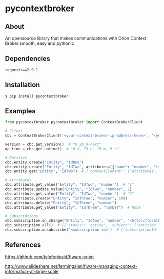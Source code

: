 # pycontextbroker

## About

An opensource library that makes communications with Orion Context Broker smooth, easy and pythonic

## Dependencies

```
requests==2.9.1
```

## Installation

```
$ pip install pycontextbroker
```

## Examples

```python
from pycontextbroker.pycontextbroker import ContextBrokerClient

# Client
cbc = ContextBrokerClient('<your-context-broker-ip-address-here>', '<your-context-broker-port-here>')

version = cbc.get_version()  # "0.28.0-next"
up_time = cbc.get_uptime()  # "0 d, 23 h, 15 m, 9 s"

# Entities
cbc.entity.create("Entity", "IdOne")
cbc.entity.create("Entity", "IdTwo", attributes=[{"name": "number", "type": "integer", "value": "1"}])
cbc.entity.get("Entity", "IdTwo")  # {'contextElement': {'attributes': [{'value': '1', 'type': 'integer', 'name': 'number'}, {'value': '1', 'type': 'integer', 'name': 'number'}], 'isPattern': 'false', 'id': 'test_search_2', 'type': 'TestSearch'}, 'statusCode': {'code': '200', 'reasonPhrase': 'OK'}}

# Attributes
cbc.attribute.get_value("Entity", "IdTwo", "number")  # "1"
cbc.attribute.update_value("Entity", "IdTwo", "number", 2)
cbc.attribute.get_value("Entity", "IdTwo", "number")  # "2"
cbc.attribute.create("Entity", "IdThree", "number", 100)
cbc.attribute.delete("Entity", "IdThree", "number")
cbc.attribute.get_value("Entity", "IdThree", "number")  # None

# Subscriptions
cbc.subscription.on_change("Entity", "IdTwo", "number", "<http://localhost:3030/i_am_listening_at_cb_here>")
cbc.subscription.all()  # [{'status': 'active', 'subject': {'entities': [{'type': 'TestSearch', 'idPattern': '', 'id': 'test_search_1'}], 'condition': {'expression': {'geometry': '', 'georel': '', 'coords': '', 'q': ''}, 'attributes': ['number']}}, 'expires': '2016-06-2...
cbc.subscription.unsubscribe('<subscription-id>')  # {'subscriptionId': '<subscription-id>', 'statusCode': {'code': '200', 'reasonPhrase': 'OK'}}
```

## References

https://github.com/telefonicaid/fiware-orion

http://www.slideshare.net/fermingalan/fiware-managing-context-information-at-large-scale
